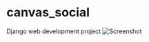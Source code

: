 # canvas_social
Django web development project
![Screenshot](https://user-images.githubusercontent.com/94233240/174302056-98763342-6e42-4d3c-9c8d-61436e10c600.png)
